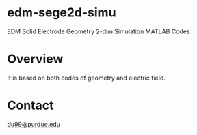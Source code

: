 # edm-sege2d-simu
EDM Solid Electrode Geometry 2-dim Simulation MATLAB Codes

# Overview

It is based on both codes of geometry and electric field.

# Contact 

du99@purdue.edu
